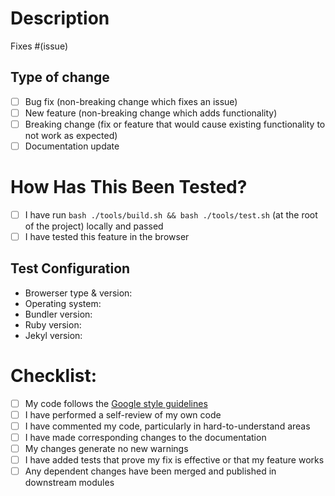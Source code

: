# Description

<!-- 
Please include a summary of the change and which issue is fixed. Please also include relevant motivation and context. List any dependencies that are required for this change.
-->

Fixes #(issue)


## Type of change

<!-- 
Please select the desired item checkbox and change it to "[x]", then delete options that are not relevant.
-->
- [ ] Bug fix (non-breaking change which fixes an issue)
- [ ] New feature (non-breaking change which adds functionality)
- [ ] Breaking change (fix or feature that would cause existing functionality to not work as expected)
- [ ] Documentation update

# How Has This Been Tested?

<!-- 
Please describe the tests that you ran to verify your changes. Provide instructions so we can reproduce. Please also list any relevant details for your test configuration
-->

- [ ] I have run `bash ./tools/build.sh && bash ./tools/test.sh` (at the root of the project) locally and passed
- [ ] I have tested this feature in the browser

## Test Configuration

* Browerser type & version:
* Operating system:
* Bundler version:
* Ruby version:
* Jekyl version:


# Checklist:
<!-- Select checkboxes by change the "[ ]" to "[x]" -->
- [ ] My code follows the [Google style guidelines](https://google.github.io/styleguide/)
- [ ] I have performed a self-review of my own code
- [ ] I have commented my code, particularly in hard-to-understand areas
- [ ] I have made corresponding changes to the documentation
- [ ] My changes generate no new warnings
- [ ] I have added tests that prove my fix is effective or that my feature works
- [ ] Any dependent changes have been merged and published in downstream modules